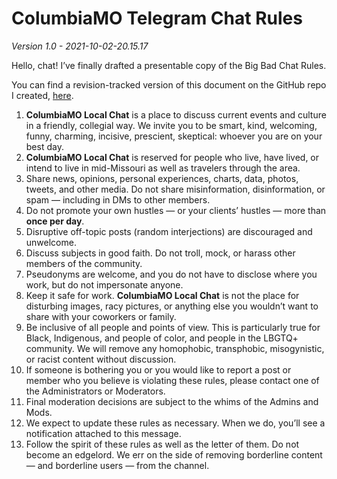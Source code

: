 # ColumbiaMO Telegram Chat Rules

*Version 1.0 - 2021-10-02-20.15.17*

Hello, chat! I’ve finally drafted a presentable copy of the Big Bad Chat Rules.

You can find a revision-tracked version of this document on the GitHub repo I created, [here](https://github.com/extratone/columbia/blob/main/rules.md).

1. **ColumbiaMO Local Chat** is a place to discuss current events and culture in a friendly, collegial way. We invite you to be smart, kind, welcoming, funny, charming, incisive, prescient, skeptical: whoever you are on your best day.
2. **ColumbiaMO Local Chat** is reserved for people who live, have lived, or intend to live in mid-Missouri as well as travelers through the area. 
3. Share news, opinions, personal experiences, charts, data, photos, tweets, and other media. Do not share misinformation, disinformation, or spam — including in DMs to other members.
4. Do not promote your own hustles — or your clients’ hustles — more than **once per day**.
5. Disruptive off-topic posts (random interjections) are discouraged and unwelcome.
6. Discuss subjects in good faith. Do not troll, mock, or harass other members of the community.
7. Pseudonyms are welcome, and you do not have to disclose where you work, but do not impersonate anyone.
8. Keep it safe for work. **ColumbiaMO Local Chat** is not the place for disturbing images, racy pictures, or anything else you wouldn’t want to share with your coworkers or family.
9. Be inclusive of all people and points of view. This is particularly true for Black, Indigenous, and people of color, and people in the LBGTQ+ community. We will remove any homophobic, transphobic, misogynistic, or racist content without discussion.
10. If someone is bothering you or you would like to report a post or member who you believe is violating these rules, please contact one of the Administrators or Moderators.
11. Final moderation decisions are subject to the whims of the Admins and Mods.
12. We expect to update these rules as necessary. When we do, you’ll see a notification attached to this message.
13. Follow the spirit of these rules as well as the letter of them. Do not become an edgelord. We err on the side of removing borderline content — and borderline users — from the channel.